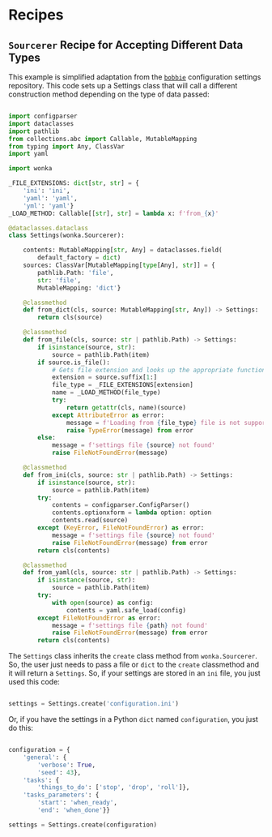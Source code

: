 # Recipes

## `Sourcerer` Recipe for Accepting Different Data Types

This example is simplified adaptation from the
[`bobbie`](https://github.com/WithPrecedent/bobbie) configuration settings
repository. This code sets up a Settings class that will call a different
construction method depending on the type of data passed:

```python

import configparser
import dataclasses
import pathlib
from collections.abc import Callable, MutableMapping
from typing import Any, ClassVar
import yaml

import wonka

_FILE_EXTENSIONS: dict[str, str] = {
    'ini': 'ini',
    'yaml': 'yaml',
    'yml': 'yaml'}
_LOAD_METHOD: Callable[[str], str] = lambda x: f'from_{x}'

@dataclasses.dataclass
class Settings(wonka.Sourcerer):

    contents: MutableMapping[str, Any] = dataclasses.field(
        default_factory = dict)
    sources: ClassVar[MutableMapping[type[Any], str]] = {
        pathlib.Path: 'file',
        str: 'file',
        MutableMapping: 'dict'}

    @classmethod
    def from_dict(cls, source: MutableMapping[str, Any]) -> Settings:
        return cls(source)

    @classmethod
    def from_file(cls, source: str | pathlib.Path) -> Settings:
        if isinstance(source, str):
            source = pathlib.Path(item)
        if source.is_file():
            # Gets file extension and looks up the appropriate function to call.
            extension = source.suffix[1:]
            file_type = _FILE_EXTENSIONS[extension]
            name = _LOAD_METHOD(file_type)
            try:
                return getattr(cls, name)(source)
            except AttributeError as error:
                message = f'Loading from {file_type} file is not supported'
                raise TypeError(message) from error
        else:
            message = f'settings file {source} not found'
            raise FileNotFoundError(message)

    @classmethod
    def from_ini(cls, source: str | pathlib.Path) -> Settings:
        if isinstance(source, str):
            source = pathlib.Path(item)
        try:
            contents = configparser.ConfigParser()
            contents.optionxform = lambda option: option
            contents.read(source)
        except (KeyError, FileNotFoundError) as error:
            message = f'settings file {source} not found'
            raise FileNotFoundError(message) from error
        return cls(contents)

    @classmethod
    def from_yaml(cls, source: str | pathlib.Path) -> Settings:
        if isinstance(source, str):
            source = pathlib.Path(item)
        try:
            with open(source) as config:
                contents = yaml.safe_load(config)
        except FileNotFoundError as error:
            message = f'settings file {path} not found'
            raise FileNotFoundError(message) from error
        return cls(contents)

```

The `Settings` class inherits the `create` class method from `wonka.Sourcerer`.
So, the user just needs to pass a file or `dict` to the `create` classmethod and
it will return a `Settings`. So, if your settings are stored in an `ini` file,
you just used this code:

```python

settings = Settings.create('configuration.ini')

```

Or, if you have the settings in a Python `dict` named `configuration`, you just
do this:

```python

configuration = {
    'general': {
        'verbose': True,
        'seed': 43},
    'tasks': {
        'things_to_do': ['stop', 'drop', 'roll']},
    'tasks_parameters': {
        'start': 'when_ready',
        'end': 'when_done'}}

settings = Settings.create(configuration)

```